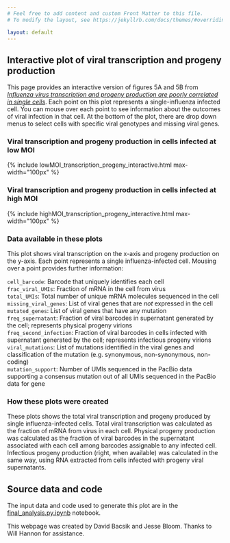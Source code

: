 ```yaml
---
# Feel free to add content and custom Front Matter to this file.
# To modify the layout, see https://jekyllrb.com/docs/themes/#overriding-theme-defaults

layout: default
---
```

## Interactive plot of viral transcription and progeny production
This page provides an interactive version of figures 5A and 5B from [*Influenza virus transcription and progeny production are poorly correlated in single cells*](https://www.biorxiv.org/content/10.1101/2022.08.30.505828v2). Each point on this plot represents a single-influenza infected cell. You can mouse over each point to see information about the outcomes of viral infection in that cell. At the bottom of the plot, there are drop down menus to select cells with specific viral genotypes and missing viral genes.

### Viral transcription and progeny production in cells infected at low MOI
{% include lowMOI_transcription_progeny_interactive.html max-width="100px" %}
<br>

### Viral transcription and progeny production in cells infected at high MOI
{% include highMOI_transcription_progeny_interactive.html max-width="100px" %}
<br>

### Data available in these plots
This plot shows viral transcription on the x-axis and progeny production on the y-axis. Each point represents a single influenza-infected cell. Mousing over a point provides further information:  

`cell_barcode`: Barcode that uniquely identifies each cell  
`frac_viral_UMIs`: Fraction of mRNA in the cell from virus  
`total_UMIs`: Total number of unique mRNA molecules sequenced in the cell  
`missing_viral_genes`: List of viral genes that are *not* expressed in the cell  
`mutated_genes`: List of viral genes that have any mutation  
`freq_supernatant`: Fraction of viral barcodes in supernatant generated by the cell; represents physical progeny virions  
`freq_second_infection`:  Fraction of viral barcodes in cells infected with supernatant generated by the cell; represents infectious progeny virions  
`viral_mutations`: List of mutations identified in the viral genes and classification of the mutation (e.g. synonymous, non-synonymous, non-coding)  
`mutation_support`: Number of UMIs sequenced in the PacBio data supporting a consensus mutation out of all UMIs sequenced in the PacBio data for gene  

### How these plots were created
These plots shows the total viral transcription and progeny produced by single influenza-infected cells. Total viral transcription was calculated as the fraction of mRNA from virus in each cell. Physical progeny production was calculated as the fraction of viral barcodes in the supernatant associated with each cell among barcodes assignable to any infected cell. Infectious progeny production (right, when available) was calculated in the same way, using RNA extracted from cells infected with progeny viral supernatants.

## Source data and code
The input data and code used to generate this plot are in the [final_analysis.py.ipynb](https://github.com/jbloomlab/barcoded_flu_pdmH1N1/blob/main/final_analysis.py.ipynb) notebook.

This webpage was created by David Bacsik and Jesse Bloom. Thanks to Will Hannon for assistance.
